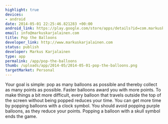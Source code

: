 ```yaml
--- 
highlight: true
devices: 
- android
date: 2014-05-01 22:25:46.821283 +00:00
android_link: https://play.google.com/store/apps/details?id=com.markuskarjalainen.poptheballoons
email: info@markuskarjalainen.com
title: Pop the Balloons
developer_link: http://www.markuskarjalainen.com
status: publish
developer: Markus Karjalainen
type: app
permalink: /app/pop-the-balloons
thumb: /uploads/app/2014-05/2014-05-01-pop-the-balloons.png
targetMarket: Personal
---
```


Your goal is simple: pop as many balloons as possible and thereby collect as many points as possible. Faster balloons award you with more points. To make things a bit more difficult, every balloon that travels outside the top of the screen without being popped reduces your time. You can get more time by popping balloons with a clock symbol. You should avoid popping purple balloons, as they reduce your points. Popping a balloon with a skull symbol ends the game.
